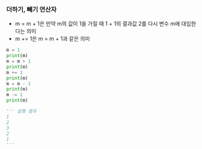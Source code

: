 ### 더하기, 빼기 연산자
- m = m + 1은 만약 m의 값이 1을 가질 때 1 + 1의 결과값 2를 다시 변수 m에 대입한다는 의미
- m += 1은 m = m + 1과 같은 의미
```py
m = 1
print(m)
m = m + 1
print(m)
m += 1
print(m)
m = m - 1
print(m)
m -= 1
print(m)

''' 실행 결과
1
2
3
2
1
'''
```